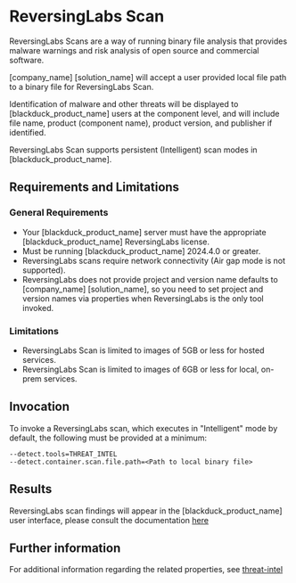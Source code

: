 # ReversingLabs Scan

ReversingLabs Scans are a way of running binary file analysis that provides malware warnings and risk analysis of open source and commercial software.

[company_name] [solution_name] will accept a user provided local file path to a binary file for ReversingLabs Scan.

Identification of malware and other threats will be displayed to [blackduck_product_name] users at the component level, and will include file name, product (component name), product version, and publisher if identified.

ReversingLabs Scan supports persistent (Intelligent) scan modes in [blackduck_product_name].

## Requirements and Limitations

### General Requirements
 * Your [blackduck_product_name] server must have the appropriate [blackduck_product_name] ReversingLabs license.
 * Must be running [blackduck_product_name] 2024.4.0 or greater.
 * ReversingLabs scans require network connectivity (Air gap mode is not supported).
 * ReversingLabs does not provide project and version name defaults to [company_name] [solution_name], so you need to set project and version names via properties when ReversingLabs is the only tool invoked.
 
### Limitations
 * ReversingLabs Scan is limited to images of 5GB or less for hosted services.
 * ReversingLabs Scan is limited to images of 6GB or less for local, on-prem services.
 
## Invocation
To invoke a ReversingLabs scan, which executes in "Intelligent" mode by default, the following must be provided at a minimum:   
 ```
--detect.tools=THREAT_INTEL
--detect.container.scan.file.path=<Path to local binary file>
```
 
## Results

ReversingLabs scan findings will appear in the [blackduck_product_name] user interface, please consult the documentation [here](https://sig-product-docs.synopsys.com/bundle/bd-hub/page/Welcome.html)

## Further information
For additional information regarding the related properties, see [threat-intel](../properties/configuration/threat-intel.md)